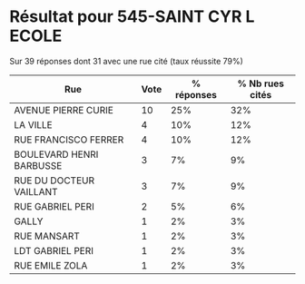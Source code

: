 # Résultat pour 545-SAINT CYR L ECOLE

Sur 39 réponses dont 31 avec une rue cité (taux réussite 79%)

| Rue | Vote | % réponses | % Nb rues cités|
|-----|------|------------|----------------|
| AVENUE PIERRE CURIE | 10 | 25% | 32%|
| LA VILLE | 4 | 10% | 12%|
| RUE FRANCISCO FERRER | 4 | 10% | 12%|
| BOULEVARD HENRI BARBUSSE | 3 | 7% | 9%|
| RUE DU DOCTEUR VAILLANT | 3 | 7% | 9%|
| RUE GABRIEL PERI | 2 | 5% | 6%|
| GALLY | 1 | 2% | 3%|
| RUE MANSART | 1 | 2% | 3%|
| LDT GABRIEL PERI | 1 | 2% | 3%|
| RUE EMILE ZOLA | 1 | 2% | 3%|

